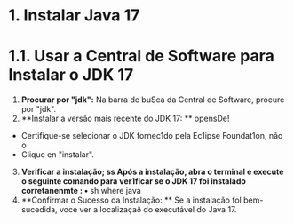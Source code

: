 # 1. Instalar Java 17
# 1.1. Usar a Central de Software para Instalar o JDK 17
1. **Procurar por "jdk":**
   Na barra de buSca da Central de Software, procure por "jdk".
2. **Instalar a versão mais recente do JDK 17: **
   opensDe!
- Certifique-se selecionar o JDK fornec1do pela Ec1ipse Foundat1on, não o
- Clique en "instalar".
3. **Verificar a instalação; ss
   Após a instalação, abra o terminal e execute o seguinte comando para ver1ficar se o JDK 17 foi instalado corretanenmte :
   •** sh
   where java
4. **Confirmar o Sucesso da Instalação: **
   Se a instalação fol bem-sucedida, voce ver a localizaçað do executável do Java 17.
